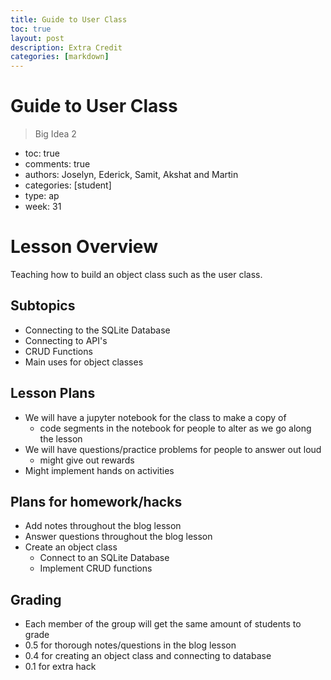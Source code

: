 ```yaml
---
title: Guide to User Class
toc: true
layout: post
description: Extra Credit
categories: [markdown]
---
```


# Guide to User Class
> Big Idea 2
- toc: true
- comments: true
- authors: Joselyn, Ederick, Samit, Akshat and Martin
- categories: [student]
- type: ap
- week: 31

# Lesson Overview

Teaching how to build an object class such as the user class.

## Subtopics

- Connecting to the SQLite Database
- Connecting to API's
- CRUD Functions
- Main uses for object classes

## Lesson Plans

- We will have a jupyter notebook for the class to make a copy of
    - code segments in the notebook for people to alter as we go along the lesson
- We will have questions/practice problems for people to answer out loud
    - might give out rewards
- Might implement hands on activities

## Plans for homework/hacks

- Add notes throughout the blog lesson
- Answer questions throughout the blog lesson
- Create an object class 
    - Connect to an SQLite Database
    - Implement CRUD functions

## Grading 
- Each member of the group will get the same amount of students to grade
- 0.5 for thorough notes/questions in the blog lesson
- 0.4 for creating an object class and connecting to database
- 0.1 for extra hack